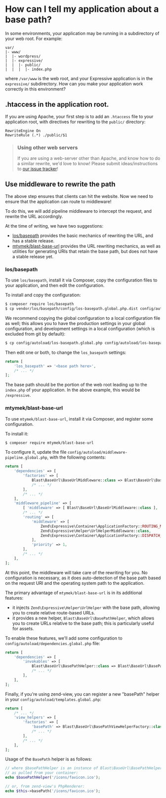 # How can I tell my application about a base path?

In some environments, your application may be running in a subdirectory of your
web root. For example:

```
var/
|- www/
|  |- wordpress/
|  |- expressive/
|  |  |- public/
|  |  |  |- index.php
```

where `/var/www` is the web root, and your Expressive application is in the
`expressive/` subdirectory. How can you make your application work correctly in
this environment?

## .htaccess in the application root.

If you are using Apache, your first step is to add an `.htaccess` file to your
application root, with directives for rewriting to the `public/` directory:

```ApacheConf
RewriteEngine On
RewriteRule (.*) ./public/$1
```

> ### Using other web servers
>
> If you are using a web-server other than Apache, and know how to do a similar
> rewrite, we'd love to know! Please submit ideas/instructions to
> [our issue tracker](https://github.com/zendframework/zend-expressive/issues)!

## Use middleware to rewrite the path

The above step ensures that clients can hit the website. Now we need to ensure
that the application can route to middleware!

To do this, we will add pipeline middleware to intercept the request, and
rewrite the URL accordingly.

At the time of writing, we have two suggestions:

- [los/basepath](https://github.com/Lansoweb/basepath) provides the basic
  mechanics of rewriting the URL, and has a stable release.
- [mtymek/blast-base-url](https://github.com/mtymek/blast-base-url) provides the
  URL rewriting mechanics, as well as utilities for generating URIs that retain
  the base path, but does not have a stable release yet.

### los/basepath

To use `los/basepath`, install it via Composer, copy the configuration files to
your application, and then edit the configuration.

To install and copy the configuration:

```bash
$ composer require los/basepath
$ cp vendor/los/basepath/config/los-basepath.global.php.dist config/autoload/los-basepath.global.php
```

We recommend copying the global configuration to a local configuration file as
well; this allows you to have the production settings in your global
configuration, and development settings in a local configuration (which is
excluded from git by default):

```bash
$ cp config/autoload/los-basepath.global.php config/autoload/los-basepath.local.php
```

Then edit one or both, to change the `los_basepath` settings:

```php
return [
    'los_basepath' => '<base path here>',
    /* ... */
];
```

The base path should be the portion of the web root leading up to the
`index.php` of your application. In the above example, this would be
`/expressive`.

### mtymek/blast-base-url

To use `mtymek/blast-base-url`, install it via Composer, and register some
configuration.

To install it:

```bash
$ composer require mtymek/blast-base-url
```

To configure it, update the file `config/autoload/middleware-pipeline.global.php`,
with the following contents:

```php
return [
    'dependencies' => [
        'factories' => [
            Blast\BaseUrl\BaseUrlMiddleware::class => Blast\BaseUrl\BaseUrlMiddlewareFactory::class,
            /* ... */
        ],
        /* ... */
    ],
    'middleware_pipeline' => [
        [ 'middleware' => [ Blast\BaseUrl\BaseUrlMiddleware::class ], 'priority' => 1000 ],
        /* ... */
        'routing' => [
            'middleware' => [
                Zend\Expressive\Container\ApplicationFactory::ROUTING_MIDDLEWARE,
                Zend\Expressive\Helper\UrlHelperMiddleware::class,
                Zend\Expressive\Container\ApplicationFactory::DISPATCH_MIDDLEWARE,
            ],
            'priority' => 1,
        ],
        /* ... */
    ],
];
```

At this point, the middleware will take care of the rewriting for you. No
configuration is necessary, as it does auto-detection of the base path based on
the request URI and the operating system path to the application.

The primary advantage of `mtymek/blast-base-url` is in its additional features:

- it injects `Zend\Expressive\Helper\UrlHelper` with the base path, allowing you
  to create relative route-based URLs.
- it provides a new helper, `Blast\BaseUrl\BasePathHelper`, which allows you to
  create URLs relative to the base path; this is particularly useful for assets.

To enable these features, we'll add some configuration to
`config/autoload/dependencies.global.php` file:

```php
return [
    'dependencies' => [
        'invokables' => [
            Blast\BaseUrl\BasePathHelper::class => Blast\BaseUrl\BasePathHelper::class,
            /* ... */
        ],
    ],
];
```

Finally, if you're using zend-view, you can register a new "basePath" helper in
your `config/autoload/templates.global.php`:

```php
return [
    /* ... */
    'view_helpers' => [
        'factories' => [
            'basePath' => Blast\BaseUrl\BasePathViewHelperFactory::class,
            /* ... */
        ],
        /* ... */
    ],
];
```

Usage of the `BasePath` helper is as follows:

```php
// where $basePathHelper is an instance of Blast\BaseUrl\BasePathHelper
// as pulled from your container:
echo $basePathHelper('/icons/favicon.ico');

// or, from zend-view's PhpRenderer:
echo $this->basePath('/icons/favicon.ico');
```
